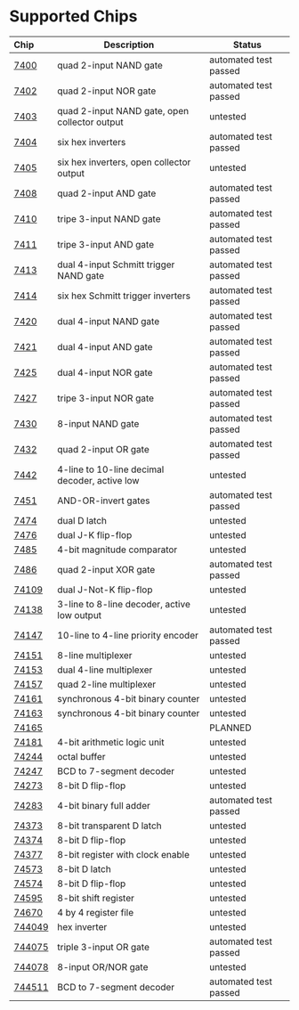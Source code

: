 # Supported Chips

| Chip                | Description                                   | Status                |
|:--------------------| --------------------------------------------- | --------------------- |
| [7400](7400.md)     | quad 2-input NAND gate                        | automated test passed |
| [7402](7402.md)     | quad 2-input NOR gate                         | automated test passed |
| [7403](7403.md)     | quad 2-input NAND gate, open collector output | untested              |
| [7404](7404.md)     | six hex inverters                             | automated test passed |
| [7405](7405.md)     | six hex inverters, open collector output      | untested              |
| [7408](7408.md)     | quad 2-input AND gate                         | automated test passed |
| [7410](7410.md)     | tripe 3-input NAND gate                       | automated test passed |
| [7411](7411.md)     | tripe 3-input AND gate                        | automated test passed |
| [7413](7413.md)     | dual 4-input Schmitt trigger NAND gate        | automated test passed |
| [7414](7414.md)     | six hex Schmitt trigger inverters             | automated test passed |
| [7420](7420.md)     | dual 4-input NAND gate                        | automated test passed |
| [7421](7421.md)     | dual 4-input AND gate                         | automated test passed |
| [7425](7425.md)     | dual 4-input NOR gate                         | automated test passed |
| [7427](7427.md)     | tripe 3-input NOR gate                        | automated test passed |
| [7430](7430.md)     | 8-input NAND gate                             | automated test passed |
| [7432](7432.md)     | quad 2-input OR gate                          | automated test passed |
| [7442](7442.md)     | 4-line to 10-line decimal decoder, active low | untested              |
| [7451](7451.md)     | AND-OR-invert gates                           | automated test passed |
| [7474](7474.md)     | dual D latch                                  | untested              |
| [7476](7476.md)     | dual J-K flip-flop                            | untested              |
| [7485](7485.md)     | 4-bit magnitude comparator                    | untested              |
| [7486](7486.md)     | quad 2-input XOR gate                         | automated test passed |
| [74109](74109.md)   | dual J-Not-K flip-flop                        | untested              |
| [74138](74138.md)   | 3-line to 8-line decoder, active low output   | untested              |
| [74147](74147.md)   | 10-line to 4-line priority encoder            | automated test passed |
| [74151](74151.md)   | 8-line multiplexer                            | untested              |
| [74153](74153.md)   | dual 4-line multiplexer                       | untested              |
| [74157](74157.md)   | quad 2-line multiplexer                       | untested              |
| [74161](74161.md)   | synchronous 4-bit binary counter              | untested              |
| [74163](74163.md)   | synchronous 4-bit binary counter              | untested              |
| [74165](74165.md)   |                                               | PLANNED               |
| [74181](74181.md)   | 4-bit arithmetic logic unit                   | untested              |
| [74244](74244.md)   | octal buffer                                  | untested              |
| [74247](74247.md)   | BCD to 7-segment decoder                      | untested              |
| [74273](74273.md)   | 8-bit D flip-flop                             | untested              |
| [74283](74283.md)   | 4-bit binary full adder                       | automated test passed |
| [74373](74373.md)   | 8-bit transparent D latch                     | untested              |
| [74374](74374.md)   | 8-bit D flip-flop                             | untested              |
| [74377](74377.md)   | 8-bit register with clock enable              | untested              |
| [74573](74573.md)   | 8-bit D latch                                 | untested              |
| [74574](74574.md)   | 8-bit D flip-flop                             | untested              |
| [74595](74595.md)   | 8-bit shift register                          | untested              |
| [74670](74670.md)   | 4 by 4 register file                          | untested              |
| [744049](744049.md) | hex inverter                                  | untested              |
| [744075](744075.md) | triple 3-input OR gate                        | automated test passed |
| [744078](744078.md) | 8-input OR/NOR gate                           | untested              |
| [744511](744511.md) | BCD to 7-segment decoder                      | automated test passed |
